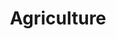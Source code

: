 ---
title: Agriculture
crosslinks:
- autotldr
- Green_Anarchism
- technology
- farming
- shill
- glyphosate
- mentalhealth
- GMOMyths
---